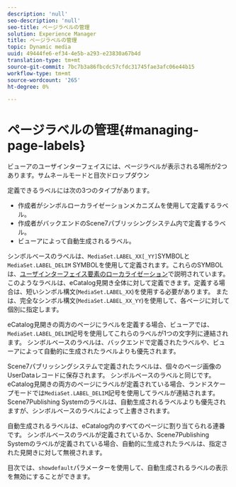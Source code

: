 ```yaml
---
description: 'null'
seo-description: 'null'
seo-title: ページラベルの管理
solution: Experience Manager
title: ページラベルの管理
topic: Dynamic media
uuid: 49444fe6-ef34-4e5b-a293-e23830a67b4d
translation-type: tm+mt
source-git-commit: 7bc7b3a86fbcdc57cfdc31745fae3afc06e44b15
workflow-type: tm+mt
source-wordcount: '265'
ht-degree: 0%

---
```



# ページラベルの管理{#managing-page-labels}

ビューアのユーザインターフェイスには、ページラベルが表示される場所が2つあります。サムネールモードと目次ドロップダウン

定義できるラベルには次の3つのタイプがあります。

* 作成者がシンボルローカライゼーションメカニズムを使用して定義するラベル。
* 作成者がバックエンドのScene7パブリッシングシステム内で定義するラベル。
* ビューアによって自動生成されるラベル。

シンボルベースのラベルは、`MediaSet.LABEL_XX[_YY]`SYMBOLと`MediaSet.LABEL_DELIM` SYMBOLを使用して定義されます。これらのSYMBOLは、[ユーザインターフェイス要素のローカライゼーション](../../c-html5-s7-aem-asset-viewers/c-html5-20-ecatalog-viewer-about/c-html5-20-ecatalog-viewer-localization.md#concept-cbfc39344c494eb7b9f6a272cff0cc74)で説明されています。 このようなラベルは、eCatalog見開き全体に対して定義できます。定義する場合は、短いシンボル構文(`MediaSet.LABEL_XX`)を使用する必要があります。 または、完全なシンボル構文(`MediaSet.LABEL_XX_YY`)を使用して、各ページに対して個別に指定します。

eCatalog見開きの両方のページにラベルを定義する場合、ビューアでは、`MediaSet.LABEL_DELIM`記号を使用してこれらのラベルが1つの文字列に連結されます。 シンボルベースのラベルは、バックエンドで定義されたラベルや、ビューアによって自動的に生成されたラベルよりも優先されます。

Scene7パブリッシングシステムで定義されたラベルは、個々のページ画像のUserDataレコードに保存されます。 シンボルベースのラベルと同じです。 eCatalog見開きの両方のページにラベルが定義されている場合、ランドスケープモードでは`MediaSet.LABEL_DELIM`記号を使用してラベルが連結されます。 Scene7Publishing Systemのラベルは、自動生成されるラベルよりも優先されますが、シンボルベースのラベルによって上書きされます。

自動生成されるラベルは、eCatalog内のすべてのページに割り当てられる連番です。 シンボルベースのラベルが定義されているか、Scene7Publishing Systemのラベルが定義されている場合、自動的に生成されたラベルは、指定された見開きに対して無視されます。

目次では、`showdefault`パラメーターを使用して、自動生成されるラベルの表示を無効にすることができます。
